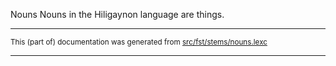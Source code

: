 Nouns
Nouns in the Hiligaynon language are things.

* * *

<small>This (part of) documentation was generated from [src/fst/stems/nouns.lexc](https://github.com/giellalt/lang-hil/blob/main/src/fst/stems/nouns.lexc)</small>

---

